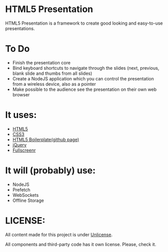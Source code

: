 HTML5 Presentation
=====
HTML5 Presentation is a framework to create good looking and easy-to-use presentations.

To Do
=====
* Finish the presentation core
* Bind keyboard shortcuts to navigate through the slides (next, previous, blank slide and thumbs from all slides)
* Create a NodeJS application which you can control the presentation from a wireless device, also as a pointer
* Make possible to the audience see the presentation on their own web browser

It uses:
=====
* [HTML5](http://www.w3.org/TR/html5/)
* [CSS3](http://www.w3.org/TR/css3-roadmap/)
* [HTML5 Boilerplate](http://html5boilerplate.com/)[(github page)](https://github.com/paulirish/html5-boilerplate/)
* [jQuery](http://jquery.com/)
* [Fullscreenr](http://nanotux.com/blog/fullscreen/)

It will (probably) use:
=====
* NodeJS
* Prefetch
* WebSockets
* Offline Storage

LICENSE:
=====
All content made for this project is under [Unlicense](http://unlicense.org/).

All components and third-party code has it own license. Please, check it.
